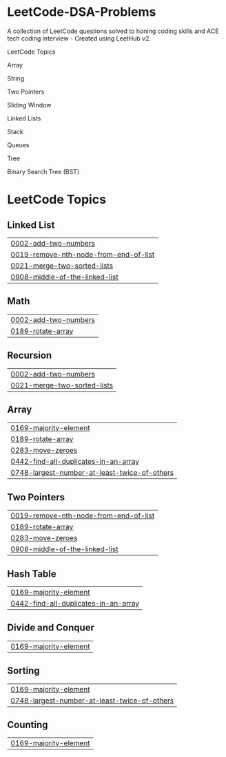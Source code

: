 # LeetCode-DSA-Problems
 A collection of LeetCode questions solved to honing coding skills and ACE tech coding interview - Created using LeetHub v2.

LeetCode Topics

Array

String

Two Pointers

Sliding Window

Linked Lists

Stack 

Queues

Tree

Binary Search Tree (BST)


<!---LeetCode Topics Start-->
# LeetCode Topics
## Linked List
|  |
| ------- |
| [0002-add-two-numbers](https://github.com/nishantkumar999/LeetCode-DSA-Problems/tree/master/0002-add-two-numbers) |
| [0019-remove-nth-node-from-end-of-list](https://github.com/nishantkumar999/LeetCode-DSA-Problems/tree/master/0019-remove-nth-node-from-end-of-list) |
| [0021-merge-two-sorted-lists](https://github.com/nishantkumar999/LeetCode-DSA-Problems/tree/master/0021-merge-two-sorted-lists) |
| [0908-middle-of-the-linked-list](https://github.com/nishantkumar999/LeetCode-DSA-Problems/tree/master/0908-middle-of-the-linked-list) |
## Math
|  |
| ------- |
| [0002-add-two-numbers](https://github.com/nishantkumar999/LeetCode-DSA-Problems/tree/master/0002-add-two-numbers) |
| [0189-rotate-array](https://github.com/nishantkumar999/LeetCode-DSA-Problems/tree/master/0189-rotate-array) |
## Recursion
|  |
| ------- |
| [0002-add-two-numbers](https://github.com/nishantkumar999/LeetCode-DSA-Problems/tree/master/0002-add-two-numbers) |
| [0021-merge-two-sorted-lists](https://github.com/nishantkumar999/LeetCode-DSA-Problems/tree/master/0021-merge-two-sorted-lists) |
## Array
|  |
| ------- |
| [0169-majority-element](https://github.com/nishantkumar999/LeetCode-DSA-Problems/tree/master/0169-majority-element) |
| [0189-rotate-array](https://github.com/nishantkumar999/LeetCode-DSA-Problems/tree/master/0189-rotate-array) |
| [0283-move-zeroes](https://github.com/nishantkumar999/LeetCode-DSA-Problems/tree/master/0283-move-zeroes) |
| [0442-find-all-duplicates-in-an-array](https://github.com/nishantkumar999/LeetCode-DSA-Problems/tree/master/0442-find-all-duplicates-in-an-array) |
| [0748-largest-number-at-least-twice-of-others](https://github.com/nishantkumar999/LeetCode-DSA-Problems/tree/master/0748-largest-number-at-least-twice-of-others) |
## Two Pointers
|  |
| ------- |
| [0019-remove-nth-node-from-end-of-list](https://github.com/nishantkumar999/LeetCode-DSA-Problems/tree/master/0019-remove-nth-node-from-end-of-list) |
| [0189-rotate-array](https://github.com/nishantkumar999/LeetCode-DSA-Problems/tree/master/0189-rotate-array) |
| [0283-move-zeroes](https://github.com/nishantkumar999/LeetCode-DSA-Problems/tree/master/0283-move-zeroes) |
| [0908-middle-of-the-linked-list](https://github.com/nishantkumar999/LeetCode-DSA-Problems/tree/master/0908-middle-of-the-linked-list) |
## Hash Table
|  |
| ------- |
| [0169-majority-element](https://github.com/nishantkumar999/LeetCode-DSA-Problems/tree/master/0169-majority-element) |
| [0442-find-all-duplicates-in-an-array](https://github.com/nishantkumar999/LeetCode-DSA-Problems/tree/master/0442-find-all-duplicates-in-an-array) |
## Divide and Conquer
|  |
| ------- |
| [0169-majority-element](https://github.com/nishantkumar999/LeetCode-DSA-Problems/tree/master/0169-majority-element) |
## Sorting
|  |
| ------- |
| [0169-majority-element](https://github.com/nishantkumar999/LeetCode-DSA-Problems/tree/master/0169-majority-element) |
| [0748-largest-number-at-least-twice-of-others](https://github.com/nishantkumar999/LeetCode-DSA-Problems/tree/master/0748-largest-number-at-least-twice-of-others) |
## Counting
|  |
| ------- |
| [0169-majority-element](https://github.com/nishantkumar999/LeetCode-DSA-Problems/tree/master/0169-majority-element) |
<!---LeetCode Topics End-->